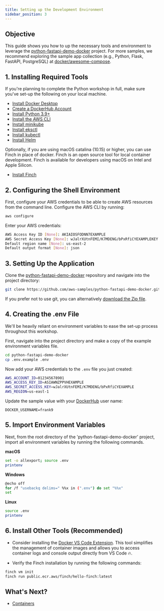 ```yaml
---
title: Setting up the Development Environment
sidebar_position: 3
---
```

## Objective

This guide shows you how to up the necessary tools and environment to leverage the [python-fastapi-demo-docker](https://github.com/aws-samples/python-fastapi-demo-docker) project. For more samples, we recommend exploring the sample app collection (e.g., Python, Flask, FastAPI, PostgreSQL) at [docker/awesome-compose](https://github.com/docker/awesome-compose).

## 1. Installing Required Tools

If you're planning to complete the Python workshop in full, make sure you've set-up the following on your local machine.

- [Install Docker Desktop](https://www.docker.com/products/docker-desktop/)
- [Create a DockerHub Account](https://hub.docker.com/)
- [Install Python 3.9+](https://www.python.org/downloads/release/python-390/)
- [Install the AWS CLI](https://docs.aws.amazon.com/cli/latest/userguide/getting-started-install.html)
- [Install minikube](https://minikube.sigs.k8s.io/docs/start/)
- [Install eksctl](https://eksctl.io/introduction/#installation)
- [Install kubectl](https://kubernetes.io/docs/tasks/tools/#kubectl)
- [Install Helm](https://helm.sh/docs/intro/install/)

Optionally, if you are using macOS catalina (10.15) or higher, you can use Finch in place of docker. Finch is an open source tool for local container development. Finch is available for developers using macOS on Intel and Apple Silicon.

- [Install Finch](https://runfinch.com/docs/managing-finch/macos/installation/)

## 2. Configuring the Shell Environment

First, configure your AWS credentials to be able to create AWS resources from the command line. Configure the AWS CLI by running:

```bash
aws configure
```

Enter your AWS credentials:

```bash
AWS Access Key ID [None]: AKIAIOSFODNN7EXAMPLE
AWS Secret Access Key [None]: wJalrXUtnFEMI/K7MDENG/bPxRfiCYEXAMPLEKEY
Default region name [None]: us-east-2
Default output format [None]: json
```

## 3. Setting Up the Application

Clone the [python-fastapi-demo-docker](https://github.com/aws-samples/python-fastapi-demo-docker) repository and navigate into the project directory:

```bash
git clone https://github.com/aws-samples/python-fastapi-demo-docker.git 
```

If you prefer not to use git, you can alternatively [download the Zip file](https://github.com/aws-samples/python-fastapi-demo-docker/archive/refs/heads/main.zip).

## 4. Creating the .env File

We'll be heavily reliant on environment variables to ease the set-up process throughout this workshop.

First, navigate into the project directory and make a copy of the example environment variables file.

```bash
cd python-fastapi-demo-docker
cp .env.example .env
```

Now add your AWS credentials to the `.env` file you just created:

```bash
AWS_ACCOUNT_ID=012345678901
AWS_ACCESS_KEY_ID=ASIAWNZPPVHEXAMPLE
AWS_SECRET_ACCESS_KEY=wJalrXUtnFEMI/K7MDENG/bPxRfiCYEXAMPLE
AWS_REGION=us-east-1
```

Update the sample value with your [DockerHub](https://hub.docker.com/) user name:

```
DOCKER_USERNAME=frank9
```

## 5. Import Environment Variables

Next, from the root directory of the 'python-fastapi-demo-docker' project, import all environment variables by running the following commands.

**macOS**

```bash
set -o allexport; source .env
printenv
```

**Windows**

```bash
@echo off
for /f "usebackq delims=" %%x in (".env") do set "%%x"
set
```

**Linux**

```bash
source .env
printenv
```

## 6. Install Other Tools (Recommended)

- Consider installing the [Docker VS Code Extension](https://code.visualstudio.com/docs/containers/overview). This tool simplifies the management of container images and allows you to access container logs and console output directly from VS Code 🔥.

- Verify the Finch installation by running the following commands:

```bash
finch vm init
finch run public.ecr.aws/finch/hello-finch:latest
```

## What's Next?

- [Containers](../../containers/index.md)
